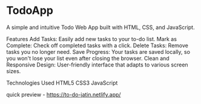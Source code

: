# TodoApp
A simple and intuitive Todo Web App built with HTML, CSS, and JavaScript. 

Features 
Add Tasks: Easily add new tasks to your to-do list. 
Mark as Complete: Check off completed tasks with a click.
Delete Tasks: Remove tasks you no longer need.
Save Progress: Your tasks are saved locally, so you won't lose your list even after closing the browser.
Clean and Responsive Design: User-friendly interface that adapts to various screen sizes.

Technologies Used
HTML5
CSS3
JavaScript

quick preview - https://to-do-jatin.netlify.app/

